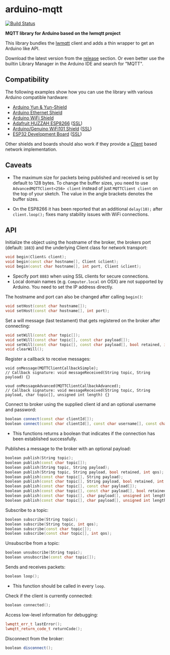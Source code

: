 # arduino-mqtt

[![Build Status](https://travis-ci.org/256dpi/arduino-mqtt.svg?branch=master)](https://travis-ci.org/256dpi/arduino-mqtt)

**MQTT library for Arduino based on the lwmqtt project**

This library bundles the [lwmqtt](https://github.com/256dpi/lwmqtt) client and adds a thin wrapper to get an Arduino like API.

Download the latest version from the [release](https://github.com/256dpi/arduino-mqtt/releases) section. Or even better use the builtin Library Manager in the Arduino IDE and search for "MQTT".

## Compatibility

The following examples show how you can use the library with various Arduino compatible hardware:

- [Arduino Yun & Yun-Shield](https://github.com/256dpi/arduino-mqtt/blob/master/examples/ArduinoYun/ArduinoYun.ino)
- [Arduino Ethernet Shield](https://github.com/256dpi/arduino-mqtt/blob/master/examples/ArduinoEthernetShield/ArduinoEthernetShield.ino)
- [Arduino WiFi Shield](https://github.com/256dpi/arduino-mqtt/blob/master/examples/ArduinoWiFiShield/ArduinoWiFiShield.ino)
- [Adafruit HUZZAH ESP8266](https://github.com/256dpi/arduino-mqtt/blob/master/examples/AdafruitHuzzahESP8266/AdafruitHuzzahESP8266.ino) ([SSL](https://github.com/256dpi/arduino-mqtt/blob/master/examples/AdafruitHuzzahESP8266_SSL/AdafruitHuzzahESP8266_SSL.ino))
- [Arduino/Genuino WiFi101 Shield](https://github.com/256dpi/arduino-mqtt/blob/master/examples/ArduinoWiFi101/ArduinoWiFi101.ino) ([SSL](https://github.com/256dpi/arduino-mqtt/blob/master/examples/ArduinoWiFi101_SSL/ArduinoWiFi101_SSL.ino))
- [ESP32 Development Board](https://github.com/256dpi/arduino-mqtt/blob/master/examples/ESP32DevelopmentBoard/ESP32DevelopmentBoard.ino) ([SSL](https://github.com/256dpi/arduino-mqtt/blob/master/examples/ESP32DevelopmentBoard_SSL/ESP32DevelopmentBoard_SSL.ino))

Other shields and boards should also work if they provide a [Client](https://www.arduino.cc/en/Reference/ClientConstructor) based network implementation.

## Caveats

- The maximum size for packets being published and received is set by default to 128 bytes. To change the buffer sizes, you need to use `AdvancedMQTTClient<256> client` instead of just `MQTTClient client` on the top of your sketch. The value in the angle brackets denotes the buffer sizes.

- On the ESP8266 it has been reported that an additional `delay(10);` after `client.loop();` fixes many stability issues with WiFi connections.

## API

Initialize the object using the hostname of the broker, the brokers port (default: `1883`) and the underlying Client class for network transport:

```c++
void begin(Client& client);
void begin(const char hostname[], Client &client);
void begin(const char hostname[], int port, Client &client);
```

- Specify port `8883` when using SSL clients for secure connections.
- Local domain names (e.g. `Computer.local` on OSX) are not supported by Arduino. You need to set the IP address directly.

The hostname and port can also be changed after calling `begin()`:

```c++
void setHost(const char hostname[]);
void setHost(const char hostname[], int port);
```

Set a will message (last testament) that gets registered on the broker after connecting:

```c++
void setWill(const char topic[]);
void setWill(const char topic[], const char payload[]);
void setWill(const char topic[], const char payload[], bool retained, int qos);
void clearWill();
```

Register a callback to receive messages:

```c+++
void onMessage(MQTTClientCallbackSimple);
// Callback signature: void messageReceived(String topic, String payload) {}

voud onMessageAdvanced(MQTTClientCallbackAdvanced);
// Callback signature: void messageReceived(String topic, String payload, char topic[], unsigned int length) {}
```

Connect to broker using the supplied client id and an optional username and password:

```c++
boolean connect(const char clientId[]);
boolean connect(const char clientId[], const char username[], const char password[]);
```

- This functions returns a boolean that indicates if the connection has been established successfully.

Publishes a message to the broker with an optional payload:

```c++
boolean publish(String topic);
boolean publish(const char topic[]);
boolean publish(String topic, String payload);
boolean publish(String topic, String payload, bool retained, int qos);
boolean publish(const char topic[], String payload);
boolean publish(const char topic[], String payload, bool retained, int qos);
boolean publish(const char topic[], const char payload[]);
boolean publish(const char topic[], const char payload[], bool retained, int qos);
boolean publish(const char topic[], char payload[], unsigned int length);
boolean publish(const char topic[], char payload[], unsigned int length, bool retained, int qos);
```

Subscribe to a topic:

```c++
boolean subscribe(String topic);
boolean subscribe(String topic, int qos); 
boolean subscribe(const char topic[]);
boolean subscribe(const char topic[], int qos);
```

Unsubscribe from a topic:

```c++
boolean unsubscribe(String topic);
boolean unsubscribe(const char topic[]);
```

Sends and receives packets:

```c++
boolean loop();
```

- This function should be called in every `loop`.

Check if the client is currently connected:

```c++
boolean connected();
```

Access low-level information for debugging:

```c++
lwmqtt_err_t lastError();
lwmqtt_return_code_t returnCode();
```

Disconnect from the broker:

```c++
boolean disconnect();
```
